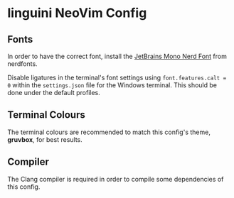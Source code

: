 # linguini NeoVim Config

## Fonts
In order to have the correct font, install the [JetBrains Mono Nerd Font](https://www.nerdfonts.com/font-downloads)
from nerdfonts.

Disable ligatures in the terminal's font settings using `font.features.calt = 0` within the `settings.json` file
for the Windows terminal. This should be done under the default profiles.

## Terminal Colours
The terminal colours are recommended to match this config's theme, **gruvbox**, for best results.

## Compiler
The Clang compiler is required in order to compile some dependencies of this config.
